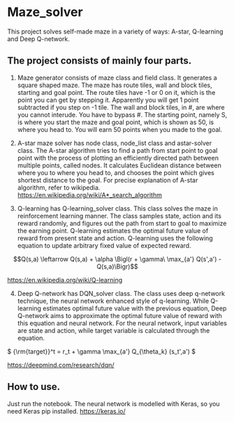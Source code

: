 # Maze_solver
This project solves self-made maze in a variety of ways: A-star, Q-learning and Deep Q-network.

## The project consists of mainly four parts.

1. Maze generator consists of maze class and field class. It generates a square shaped maze. The maze has route tiles, wall and block tiles, starting and goal point. The route tiles have -1 or 0 on it, which is the point you can get by stepping it. Apparently you will get 1 point subtracted if you step on -1 tile. The wall and block tiles, in #, are where you cannot interude. You have to bypass #. The starting point, namely S, is where you start the maze and goal point, which is shown as 50, is where you head to. You will earn 50 points when you made to the goal.

2. A-star maze solver has node class, node_list class and astar-solver class. The A-star algorithm tries to find a path from start point to goal point with the process of plotting an efficiently directed path between multiple points, called nodes. It calculates Euclidean distance between where you to where you head to, and chooses the point which gives shortest distance to the goal. For precise explanation of A-star algorithm, refer to wikipedia.
https://en.wikipedia.org/wiki/A*_search_algorithm

3. Q-learning has Q-learning_solver class. This class solves the maze in reinforcement learning manner. The class samples state, action and its reward randomly, and figures out the path from start to goal to maximize the earning point. Q-learning estimates the optimal future value of reward from present state and action. Q-learning uses the following equation to update arbitrary fixed value of expected reward.

```math
Q(s,a) \leftarrow Q(s,a) + \alpha \Bigl(r + \gamma\ \max_{a'} Q(s',a') - Q(s,a)\Bigr)
```

https://en.wikipedia.org/wiki/Q-learning

4. Deep Q-network has DQN_solver class. The class uses deep q-network technique, the neural network enhanced style of q-learning. While Q-learning estimates optimal future value with the previous equation, Deep Q-network aims to approximate the optimal future value of reward with this equation and neural network. For the neural network, input variables are state and action, while target variable is calculated through the equation.

$ {\rm{target}}^t = r_t + \gamma \max_{a'} Q_{\theta_k} (s_t',a') $

https://deepmind.com/research/dqn/


## How to use.
Just run the notebook.
The neural network is modelled with Keras, so you need Keras pip installed.
https://keras.io/

